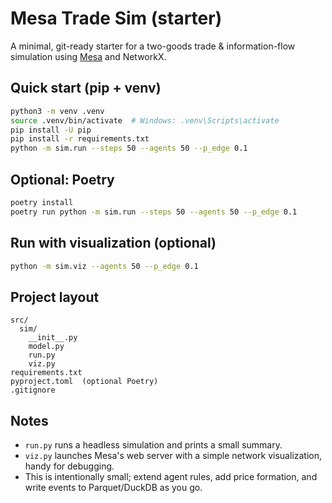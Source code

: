 
# Mesa Trade Sim (starter)

A minimal, git-ready starter for a two-goods trade & information-flow simulation using [Mesa](https://mesa.readthedocs.io/) and NetworkX.

## Quick start (pip + venv)
```bash
python3 -m venv .venv
source .venv/bin/activate  # Windows: .venv\Scripts\activate
pip install -U pip
pip install -r requirements.txt
python -m sim.run --steps 50 --agents 50 --p_edge 0.1
```

## Optional: Poetry
```bash
poetry install
poetry run python -m sim.run --steps 50 --agents 50 --p_edge 0.1
```

## Run with visualization (optional)
```bash
python -m sim.viz --agents 50 --p_edge 0.1
```

## Project layout
```
src/
  sim/
    __init__.py
    model.py
    run.py
    viz.py
requirements.txt
pyproject.toml  (optional Poetry)
.gitignore
```

## Notes
- `run.py` runs a headless simulation and prints a small summary.
- `viz.py` launches Mesa's web server with a simple network visualization, handy for debugging.
- This is intentionally small; extend agent rules, add price formation, and write events to Parquet/DuckDB as you go.
